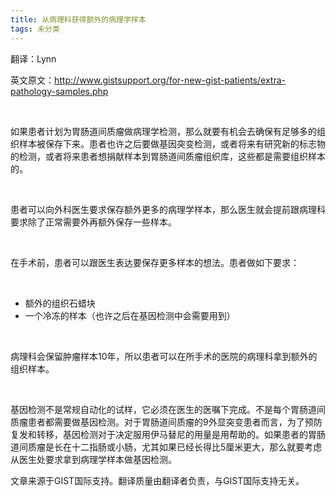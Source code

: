 ```yaml
---
title: 从病理科获得额外的病理学样本
tags: 未分类
---
```


翻译：Lynn

英文原文：http://www.gistsupport.org/for-new-gist-patients/extra-pathology-samples.php

&nbsp;

如果患者计划为胃肠道间质瘤做病理学检测，那么就要有机会去确保有足够多的组织样本被保存下来。患者也许之后要做基因突变检测，或者将来有研究新的标志物的检测，或者将来患者想捐献样本到胃肠道间质瘤组织库，这些都是需要组织样本的。

&nbsp;

患者可以向外科医生要求保存额外更多的病理学样本，那么医生就会提前跟病理科要求除了正常需要外再额外保存一些样本。

&nbsp;

在手术前，患者可以跟医生表达要保存更多样本的想法。患者做如下要求：

&nbsp;

- 额外的组织石蜡块
- 一个冷冻的样本（也许之后在基因检测中会需要用到）

&nbsp;

病理科会保留肿瘤样本10年，所以患者可以在所手术的医院的病理科拿到额外的组织样本。

&nbsp;

基因检测不是常规自动化的试样，它必须在医生的医嘱下完成。不是每个胃肠道间质瘤患者都需要做基因检测。对于胃肠道间质瘤的9外显突变患者而言，为了预防复发和转移，基因检测对于决定服用伊马替尼的用量是用帮助的。如果患者的胃肠道间质瘤是长在十二指肠或小肠，尤其如果已经长得比5厘米更大，那么就要考虑从医生处要求拿到病理学样本做基因检测。

文章来源于GIST国际支持。翻译质量由翻译者负责，与GIST国际支持无关。

